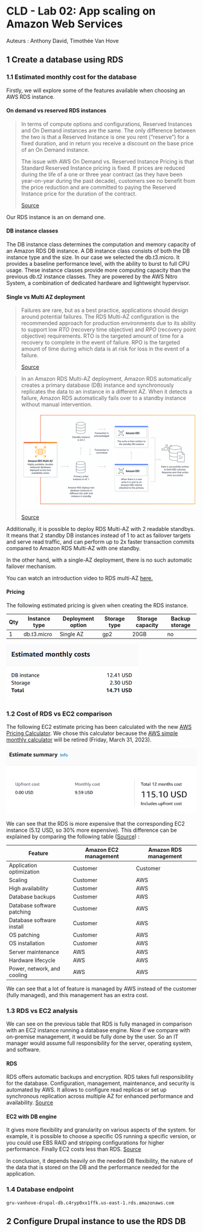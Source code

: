 # CLD - Lab 02: App scaling on Amazon Web Services
Auteurs : Anthony David, Timothée Van Hove



## 1 Create a database using RDS

### 1.1 Estimated monthly cost for the database

Firstly, we will explore some of the features available when choosing an AWS RDS instance.

#### On demand vs reserved RDS instances

> In terms of compute options and configurations, Reserved Instances and On Demand instances are the same. The only difference between the two is that a Reserved Instance is one you rent (“reserve”) for a fixed duration, and in return you receive a discount on the base price of an On Demand instance.
>
> The issue with AWS On Demand vs. Reserved Instance Pricing is that Standard Reserved Instance pricing is fixed. If prices are reduced during the life of a one or three year contract (as they have been year-on-year during the past decade), customers see no benefit from the price reduction and are committed to paying the Reserved Instance price for the duration of the contract.
>
>  [Source](https://blogs.vmware.com/cloudhealth/aws-reserved-instances-vs-on-demand/)

Our RDS instance is an on demand one.

#### DB instance classes

The DB instance class determines the computation and memory capacity of an Amazon RDS DB instance. A DB instance class consists of both the DB instance type and the size. In our case we selected the db.t3.micro. It provides a baseline performance level, with the ability to burst to full CPU usage. These instance classes provide more computing capacity than the previous db.t2 instance classes. They are powered by the AWS Nitro System, a combination of dedicated hardware and lightweight hypervisor.

#### Single vs Multi AZ deployment

> Failures are rare, but as a best practice, applications should design around potential failures. The RDS Multi-AZ configuration is the recommended approach for production environments due to its ability to support low *RTO* (recovery time objective) and *RPO* (recovery point objective) requirements. RTO is the targeted amount of time for a recovery to complete in the event of failure. RPO is the targeted amount of time during which data is at risk for loss in the event of a failure.
>
> [Source](https://aws.amazon.com/blogs/database/amazon-rds-under-the-hood-single-az-instance-recovery/)

> In an Amazon RDS Multi-AZ deployment, Amazon RDS automatically creates a primary database (DB) instance and synchronously replicates the data to an instance in a different AZ. When it detects a failure, Amazon RDS automatically fails over to a standby instance without manual intervention.
>
> ![](figures/MultiAZ.png)
>
> [Source](https://aws.amazon.com/rds/features/multi-az/)

Additionally, it is possible to deploy RDS Multi-AZ with 2 readable standbys. It means that 2 standby DB instances instead of 1 to act as failover targets and serve read traffic, and can perform up to 2x faster transaction commits compared to Amazon RDS Multi-AZ with one standby.

In the other hand, with a single-AZ deployment, there is no such automatic failover mechanism.

You can watch an introduction video to RDS multi-AZ [here.](https://youtu.be/_MROZtLtCcA)

#### Pricing

The following estimated pricing is given when creating the RDS instance.

| Qty  | Instance type | Deployment option | Storage type | Storage capacity | Backup storage |
| ---- | ------------- | ----------------- | ------------ | ---------------- | -------------- |
| 1    | db.t3.micro   | Single AZ         | gp2          | 20GB             | no             |

![Estimated_monthly_costs](figures/RDS_MonthlyCosts.png)



### 1.2 Cost of RDS vs EC2 comparison

The following EC2 estimate pricing has been calculated with the new [AWS Pricing Calculator](https://calculator.aws/#/). We chose this calculator because the [AWS simple monthly calculator](https://calculator.s3.amazonaws.com/index.html) will be retired (Friday, March 31, 2023).

![EC2_Costs](figures/EC2_MonthlyCosts.png)

We can see that the RDS is more expensive that the corresponding EC2 instance (5.12 USD, so 30% more expensive). This difference can be explained by comparing the following table ([Source](https://docs.aws.amazon.com/AmazonRDS/latest/UserGuide/Welcome.html#Welcome.Concepts.RDS)) :

| Feature                     | Amazon EC2 management | Amazon RDS management |
| --------------------------- | --------------------- | --------------------- |
| Application optimization    | Customer              | Customer              |
| Scaling                     | Customer              | AWS                   |
| High availability           | Customer              | AWS                   |
| Database backups            | Customer              | AWS                   |
| Database software patching  | Customer              | AWS                   |
| Database software install   | Customer              | AWS                   |
| OS patching                 | Customer              | AWS                   |
| OS installation             | Customer              | AWS                   |
| Server maintenance          | AWS                   | AWS                   |
| Hardware lifecycle          | AWS                   | AWS                   |
| Power, network, and cooling | AWS                   | AWS                   |

We can see that a lot of feature is managed by AWS instead of the customer (fully managed), and this management has an extra cost.



### 1.3 RDS vs EC2 analysis

We can see on the previous table that RDS is fully managed in comparison with an EC2 instance running a database engine. Now if we compare with on-premise management, it would be fully done by the user. So an IT manager would assume full responsibility for the server, operating system, and software.

#### RDS

RDS offers automatic backups and encryption. RDS takes full responsibility for the database. Configuration, management, maintenance, and security is automated by AWS. It allows to configure read replicas or set up synchronous replication across multiple AZ for enhanced performance and availability. [Source](https://serverguy.com/comparison/pros-cons-rds-vs-ec2-mysql-aws/)

#### EC2 with DB engine

It gives more flexibility and granularity on various aspects of the system. for example, it is possible to choose a specific OS running a specific version, or you could use EBS RAID and stripping configurations for higher performance. Finally EC2 costs less than RDS. [Source](https://serverguy.com/comparison/pros-cons-rds-vs-ec2-mysql-aws/)

In conclusion, it depends heavily on the needed DB flexibility, the nature of the data that is stored on the DB and the performance needed for the application. 



### 1.4 Database endpoint

````
gru-vanhove-drupal-db.c4ryp0xx1ffk.us-east-1.rds.amazonaws.com
````



## 2 Configure Drupal instance to use the RDS DB

